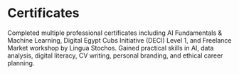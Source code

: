 # Certificates
Completed multiple professional certificates including AI Fundamentals &amp; Machine Learning, Digital Egypt Cubs Initiative (DECI) Level 1, and Freelance Market workshop by Lingua Stochos. Gained practical skills in AI, data analysis, digital literacy, CV writing, personal branding, and ethical career planning.
